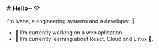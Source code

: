 ### ⛤ Hello~ ♡
I'm Ivana, a engineering systems and a developer. 🌠

- 🔭 I’m currently working on a web aplication. 
- 🌱 I’m currently learning about React, Cloud and Linux 🐧.


